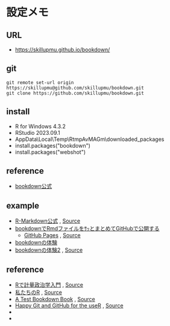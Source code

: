 # 設定メモ

## URL
  - https://skillupmu.github.io/bookdown/

## git
``` 
git remote set-url origin https://skillupmu@github.com/skillupmu/bookdown.git
git clone https://github.com/skillupmu/bookdown.git
```

## install
 - R for Windows 4.3.2
 - RStudio 2023.09.1
 - AppData\Local\Temp\RtmpAvMAGm\downloaded_packages
 - install.packages("bookdown")
 - install.packages("webshot")

## reference
 - [bookdown公式](https://bookdown.org/yihui/bookdown/)


## example

 - [R-Markdown公式](https://bookdown.org/yihui/rmarkdown/) , [Source](https://github.com/rstudio/rmarkdown-book)   
 - [bookdownでRmdファイルをｻｯとまとめてGitHubで公開する](https://qiita.com/nozma/items/489497fe246ff8533bf9)
   - [GitHub Pages](https://nozma.github.io/bookdown_test/first-section.html) , [Source](https://github.com/nozma/bookdown_test/tree/master)
 - [bookdownの体験](https://elated-bhaskara-158b83.netlify.app/)
 - [bookdownの体験2](https://izunyan.github.io/practice-bookdown-minimal/index.html) , [Source](https://github.com/izunyan/practice-bookdown-minimal)

## reference
 - [Rで計量政治学入門](https://shohei-doi.github.io/quant_polisci/index.html) , [Source](https://github.com/shohei-doi/quant_polisci)
 - [私たちのR](https://www.jaysong.net/RBook/session.html) , [Source](https://github.com/JaehyunSong/RBook/)
 - [A Test Bookdown Book](https://phgrosjean.sciviews.org/bookdown-test/) , [Source](https://github.com/phgrosjean/bookdown-test/tree/master)
 - [Happy Git and GitHub for the useR](https://happygitwithr.com/) , [Source](https://github.com/jennybc/happy-git-with-r/blob/main/index.Rmd)
 - []()
 - []()


